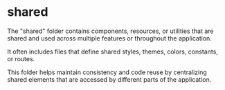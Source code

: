 # shared
The "shared" folder contains components, resources, or utilities that are shared and used across multiple features or throughout the application.

It often includes files that define shared styles, themes, colors, constants, or routes.

This folder helps maintain consistency and code reuse by centralizing shared elements that are accessed by different parts of the application.